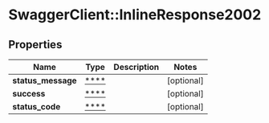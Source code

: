 # SwaggerClient::InlineResponse2002

## Properties
Name | Type | Description | Notes
------------ | ------------- | ------------- | -------------
**status_message** | [****](.md) |  | [optional] 
**success** | [****](.md) |  | [optional] 
**status_code** | [****](.md) |  | [optional] 


